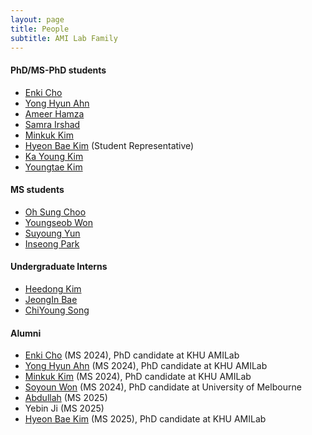 ```yaml
---
layout: page
title: People
subtitle: AMI Lab Family
---
```

  
#### PhD/MS-PhD students
* [Enki Cho](students/EnkiCho.md) 
* [Yong Hyun Ahn](students/YongHyunAhn.md)                        
* [Ameer Hamza](students/AmeerHamza.md)
* [Samra Irshad](students/Sam.md)
* [Minkuk Kim](students/MinKukKim.md)
* [Hyeon Bae Kim](students/HyeonbaeKim.md) (Student Representative)            
* [Ka Young Kim](students/KaYoungKim.md)
* [Youngtae Kim](students/YoungtaeKim.md)
  
#### MS students
* [Oh Sung Choo](students/OhsungChoo.md)
* [Youngseob Won](students/YoungseobWon.md)
* [Suyoung Yun](students/SuyoungYun.md)
* [Inseong Park](students/InseongPark.md)
  
#### Undergraduate Interns
* [Heedong Kim](students/HeedongKim.md)
* [JeongIn Bae](students/JeongInBae.md)
* [ChiYoung Song](students/ChiYoungSong.md)


#### Alumni
* [Enki Cho](students/EnkiCho.md) (MS 2024), PhD candidate at KHU AMILab
* [Yong Hyun Ahn](students/YongHyunAhn.md) (MS 2024), PhD candidate at KHU AMILab
* [Minkuk Kim](students/MinKukKim.md) (MS 2024), PhD candidate at KHU AMILab
* [Soyoun Won](students/SoyeonOne.md) (MS 2024), PhD candidate at University of Melbourne
* [Abdullah](students/Abdullah.md) (MS 2025)
* Yebin Ji (MS 2025)
* [Hyeon Bae Kim](students/HyeonbaeKim.md) (MS 2025), PhD candidate at KHU AMILab

